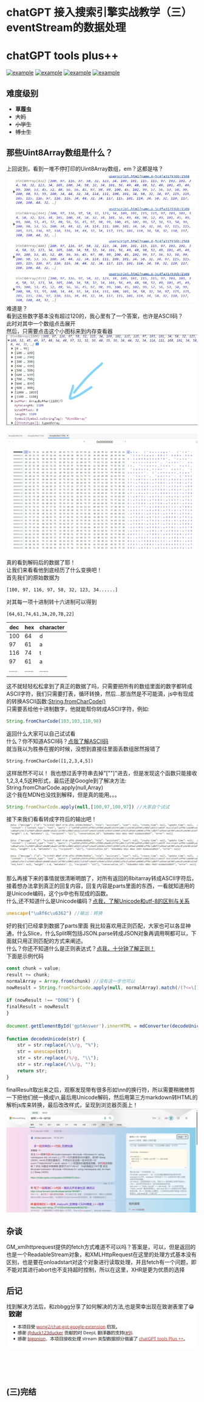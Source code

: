 # chatGPT 接入搜索引擎实战教学（三）eventStream的数据处理
# chatGPT tools plus++
<a href="https://greasyfork.org/zh-CN/scripts/456131-chatgpt-tools-plus-cookie%E7%89%88"><img src="https://img.shields.io/badge/GreasyFork-v1.3.2-black.svg" alt="example"></a>  <a href="https://github.com/LiWeny16/chatGPT-tool-plus/blob/main/LICENSE"><img src="https://img.shields.io/badge/LICENSE-MIT-pink.svg" alt="example"></a>  <a href="https://github.com/LiWeny16/chatGPT-tool-plus"><img src="https://img.shields.io/badge/Link-Github-2.svg" alt="example"></a>
  <a href="https://scriptcat.org/script-show-page/756"><img src="https://img.shields.io/badge/ScriptCat-v1.3.2-blue.svg" alt="example"></a>


## 难度级别
+ **草履虫**
+ ~~大妈~~
+ ~~小学生~~
+ ~~博士生~~

## 那些Uint8Array数组是什么？
上回说到，看到一堆不停打印的Uint8Array数组，em？这都是啥？  
![Alt text](../source/values.png)  <br>
难道是？  
看到这些数字基本没有超过120的，我心里有了一个答案，也许是ASCII码？  
此时对其中一个数组点击展开   
然后，只需要点击这个小图标来到内存查看器  
![Alt text](../source/Inkedarrayexpended_LI.jpg)<br>  
![Alt text](../source/resultInunicode.png)<br>  
真的看到解码后的数据了耶！  
让我们来看看他到底经历了什么变换吧！  
首先我们的原始数据为  
```
[100, 97, 116, 97, 58, 32, 123, 34......]
```
对其每一项十进制转十六进制可以得到  
```
[64,61,74,61,3A,20,7B,22]
``` 
|dec|hex|character|
|---|---|---|
|100|64 | d|
|97|61  | a|
|116|74 | t|
|97|61  | a|
|......|......|......|
|||

这不就轻轻松松拿到了真正的数据了吗，只需要把所有的数组里面的数字都转成ASCII字符，我们只需要打表，循环转换，然后...那当然是不可能滴，js中有现成的转换ASCII函数:[String.fromCharCode()](https://developer.mozilla.org/zh-CN/docs/Web/JavaScript/Reference/Global_Objects/String/fromCharCode)  
只需要丢给他十进制数字，他就能帮你转成ASCII字符，例如:  
```js
String.fromCharCode(103,103,110,98)
```
返回什么大家可以自己试试看  
什么？你不知道ASCII码？[点我了解ASCII码](https://www.zhihu.com/question/419185359)  
就当我以为胜券在握的时候，没想到直接往里面丢数组居然报错了
```
String.fromCharCode([1,2,3,4,5])
```
这样居然不可以！
我也想过丢字符串去掉"[""]"进去，但是发现这个函数只能接收1,2,3,4,5这种形式，最后还是Google到了解决方法:
String.fromCharCode.apply(null,Array)  
这个我在MDN也没找到解释，但是真的能用。。。
```js
String.fromCharCode.apply(null,[100,97,100,97]) //大家自个试试
```
接下来我们看看转成字符后的输出吧！<br>
![Alt text](../source/dataFormed.png)<br>

那么再接下来的事情就很清晰明朗了，对所有返回的8bitarray转成ASCII字符后，接着想办法拿到真正的回复内容，回复内容是parts里面的东西，一看就知道用的是Unicode编码，这个js中也有现成的函数。  
什么,还不知道什么是Unicode编码？[点我，了解Unicode和utf-8的区别与关系](https://www.cnblogs.com/xiaoran991/p/12497238.html)
```js
unescape("\u8f6c\u6362") //输出：转换
```

好的我们已经拿到数据了parts里面
我比较喜欢用正则匹配，大家也可以各显神通，什么Slice，什么Split啊包括JSON.parse转成JSON对象再调用啊都可以，下面就只用正则匹配的方式来阐述。    
什么？你还不知道什么是正则表达式？[点我，十分钟了解正则！](https://www.bilibili.com/video/BV1da4y1p7iZ/?spm_id_from=333.337.search-card.all.click&vd_source=347109678632e4593a175ba64105c5ff)    
下面是示例代码
```js
const chunk = value;
result += chunk;
normalArray = Array.from(chunk) //没有这一步也可以
nowResult = String.fromCharCode.apply(null, normalArray).match(/(?<=\[).*(?=\])/g)[0] //取出真正的回答内容

if (nowResult !== "DONE") {
finalResult = nowResult
}

document.getElementById('gptAnswer').innerHTML = mdConverter(decodeUnicode(finalResult.replace(/\\n+/g, "\n")))

function decodeUnicode(str) {
    str = str.replace(/\\/g, "%");
    str = unescape(str);
    str = str.replace(/%/g, "\\");
    str = str.replace(/\\/g, "");
    return str;
}
```
finalResult取出来之后，观察发现带有很多形如\nn的换行符，所以需要稍微修剪一下把他们统一换成\n,最后用Unicode解码，然后用第三方markdown转HTML的解析js库来转换，最后改改样式，呈现到浏览器页面上！  
![Alt text](../source/sample.png)<br>

## 杂谈
GM_xmlhttprequest提供的fetch方式难道不可以吗？答案是，可以，但是返回的也是一个ReadableStream对象，和XMLHttpRequest在这里的处理方式基本没有区别，也是要在onloadstart对这个对象进行读取处理，并且fetch有一个问题，即不能对其进行abort也不支持超时控制，所以在这里，XHR是更为优质的选择  

## 后记
找到解决方法后，和zbbgg分享了如何解决的方法,也是荣幸出现在致谢表里了😁<br>![Alt text](../source/%E8%87%B4%E8%B0%A2.png)

<br>
<br>
<br>

## (三)完结
